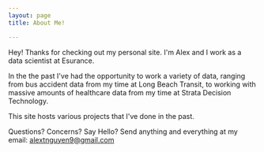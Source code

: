 ```yaml
---
layout: page
title: About Me!

---
```


Hey! Thanks for checking out my personal site.  I'm Alex and I work as a data scientist at Esurance.

In the the past I've had the opportunity to work a variety of data, ranging from bus accident data from my time at Long Beach Transit, to working with massive amounts of healthcare data from my time at Strata Decision Technology.

This site hosts various projects that I've done in the past.

Questions? Concerns? Say Hello? Send anything and everything at my email: [alextnguyen9@gmail.com](mailto:alextnguyen9@gmail.com)
